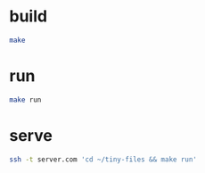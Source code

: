 # build

```bash
make
```

# run
```bash
make run
```

# serve

```bash
ssh -t server.com 'cd ~/tiny-files && make run'
```
